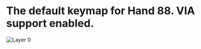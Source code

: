 # The default keymap for Hand 88. VIA support enabled.

![Layer 0](https://i.imgur.com/IhbvSZ1.png)
